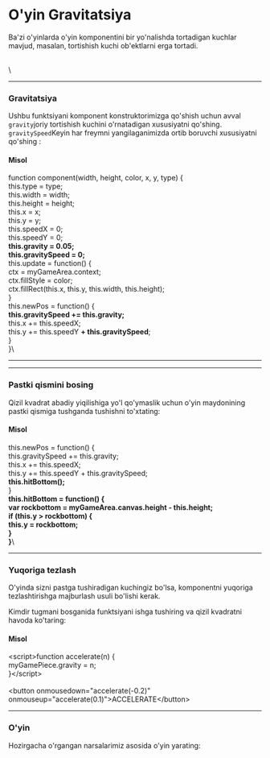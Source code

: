 # O'yin Gravitatsiya

Ba'zi o'yinlarda o'yin komponentini bir yo'nalishda tortadigan kuchlar mavjud, masalan, tortishish kuchi ob'ektlarni erga tortadi.

\
\


***

### Gravitatsiya

Ushbu funktsiyani komponent konstruktorimizga qo'shish uchun avval `gravity`joriy tortishish kuchini o'rnatadigan xususiyatni qo'shing. `gravitySpeed`Keyin har freymni yangilaganimizda ortib boruvchi xususiyatni qo'shing :

#### Misol

function component(width, height, color, x, y, type) {\
&#x20; this.type = type;\
&#x20; this.width = width;\
&#x20; this.height = height;\
&#x20; this.x = x;\
&#x20; this.y = y;\
&#x20; this.speedX = 0;\
&#x20; this.speedY = 0;\
&#x20; **this.gravity = 0.05;**\
&#x20; **this.gravitySpeed = 0;**\
&#x20; this.update = function() {\
&#x20;   ctx = myGameArea.context;\
&#x20;   ctx.fillStyle = color;\
&#x20;   ctx.fillRect(this.x, this.y, this.width, this.height);\
&#x20; }\
&#x20; this.newPos = function() {\
&#x20;   **this.gravitySpeed += this.gravity;**\
&#x20;   this.x += this.speedX;\
&#x20;   this.y += this.speedY **+ this.gravitySpeed**;\
&#x20; }\
}\


***

***

### Pastki qismini bosing

Qizil kvadrat abadiy yiqilishiga yo'l qo'ymaslik uchun o'yin maydonining pastki qismiga tushganda tushishni to'xtating:

#### Misol

&#x20; this.newPos = function() {\
&#x20;   this.gravitySpeed += this.gravity;\
&#x20;   this.x += this.speedX;\
&#x20;   this.y += this.speedY + this.gravitySpeed;\
&#x20;   **this.hitBottom();**\
&#x20; }\
&#x20; **this.hitBottom = function() {**\
&#x20;   **var rockbottom = myGameArea.canvas.height - this.height;**\
&#x20;   **if (this.y > rockbottom) {**\
&#x20;     **this.y = rockbottom;**\
&#x20;   **}**\
&#x20; **}**\


***

### Yuqoriga tezlash

O'yinda sizni pastga tushiradigan kuchingiz bo'lsa, komponentni yuqoriga tezlashtirishga majburlash usuli bo'lishi kerak.

Kimdir tugmani bosganida funktsiyani ishga tushiring va qizil kvadratni havoda ko'taring:

#### Misol

\<script>function accelerate(n) {\
&#x20; myGamePiece.gravity = n;\
}\</script>\
\
\<button onmousedown="accelerate(-0.2)" onmouseup="accelerate(0.1)">ACCELERATE\</button>

***

### O'yin

Hozirgacha o'rgangan narsalarimiz asosida o'yin yarating:
